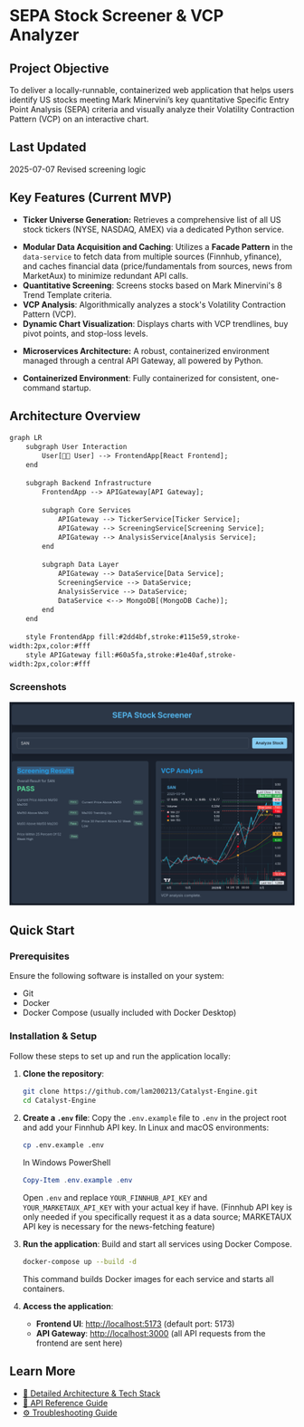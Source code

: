 # SEPA Stock Screener & VCP Analyzer

## Project Objective
To deliver a locally-runnable, containerized web application that helps users identify US stocks meeting Mark Minervini’s key quantitative Specific Entry Point Analysis (SEPA) criteria and visually analyze their Volatility Contraction Pattern (VCP) on an interactive chart.

## Last Updated
2025-07-07
Revised screening logic

## Key Features (Current MVP)
* **Ticker Universe Generation:** Retrieves a comprehensive list of all US stock tickers (NYSE, NASDAQ, AMEX) via a dedicated Python service. 
- **Modular Data Acquisition and Caching**: Utilizes a **Facade Pattern** in the `data-service` to fetch data from multiple sources (Finnhub, yfinance), and caches financial data (price/fundamentals from sources, news from MarketAux) to minimize redundant API calls.  
- **Quantitative Screening**: Screens stocks based on Mark Minervini's 8 Trend Template criteria.
- **VCP Analysis**: Algorithmically analyzes a stock's Volatility Contraction Pattern (VCP).
- **Dynamic Chart Visualization**: Displays charts with VCP trendlines, buy pivot points, and stop-loss levels.
* **Microservices Architecture:** A robust, containerized environment managed through a central API Gateway, all powered by Python.
- **Containerized Environment**: Fully containerized for consistent, one-command startup.

## Architecture Overview
```mermaid
graph LR
    subgraph User Interaction
        User[👩‍💻 User] --> FrontendApp[React Frontend];
    end

    subgraph Backend Infrastructure
        FrontendApp --> APIGateway[API Gateway];
        
        subgraph Core Services
            APIGateway --> TickerService[Ticker Service];
            APIGateway --> ScreeningService[Screening Service];
            APIGateway --> AnalysisService[Analysis Service];
        end

        subgraph Data Layer
            APIGateway --> DataService[Data Service];
            ScreeningService --> DataService;
            AnalysisService --> DataService;
            DataService <--> MongoDB[(MongoDB Cache)];
        end
    end

    style FrontendApp fill:#2dd4bf,stroke:#115e59,stroke-width:2px,color:#fff
    style APIGateway fill:#60a5fa,stroke:#1e40af,stroke-width:2px,color:#fff
```

### Screenshots
![Sample](docs/images/homepage.png)

## Quick Start

### Prerequisites
Ensure the following software is installed on your system:
- Git
- Docker
- Docker Compose (usually included with Docker Desktop)

### Installation & Setup
Follow these steps to set up and run the application locally:

1. **Clone the repository**:
   ```bash
   git clone https://github.com/lam200213/Catalyst-Engine.git
   cd Catalyst-Engine
   ```

2. **Create a `.env` file**:
   Copy the `.env.example` file to `.env` in the project root and add your Finnhub API key.
   In Linux and macOS environments:
   ```bash
   cp .env.example .env
   ```

   In Windows PowerShell
   ``` PowerShell
   Copy-Item .env.example .env
   ```

   Open `.env` and replace `YOUR_FINNHUB_API_KEY` and `YOUR_MARKETAUX_API_KEY` with your actual key if have. (Finnhub API key is only needed if you specifically request it as a data source; MARKETAUX API key is necessary for the news-fetching feature)

3. **Run the application**:
   Build and start all services using Docker Compose.
   ```bash
   docker-compose up --build -d
   ```
   This command builds Docker images for each service and starts all containers.

4. **Access the application**:
   - **Frontend UI**: [http://localhost:5173](http://localhost:5173) (default port: 5173)
   - **API Gateway**: [http://localhost:3000](http://localhost:3000) (all API requests from the frontend are sent here)

## Learn More
- [🔗 Detailed Architecture & Tech Stack](./docs/ARCHITECTURE.md)
- [📖 API Reference Guide](./docs/API_REFERENCE.md)
- [⚙️ Troubleshooting Guide](./docs/TROUBLESHOOTING.md)
